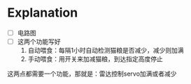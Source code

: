 # Explanation
- [ ] 电路图
- [ ] 这两个功能写好
    1. 自动喂食：每隔1小时自动检测猫粮是否减少，减少则加满
    2. 手动喂食：用开关来加减猫粮，到达指定高度停止

这两点都需要一个功能，那就是：雷达控制servo加满或者减少
